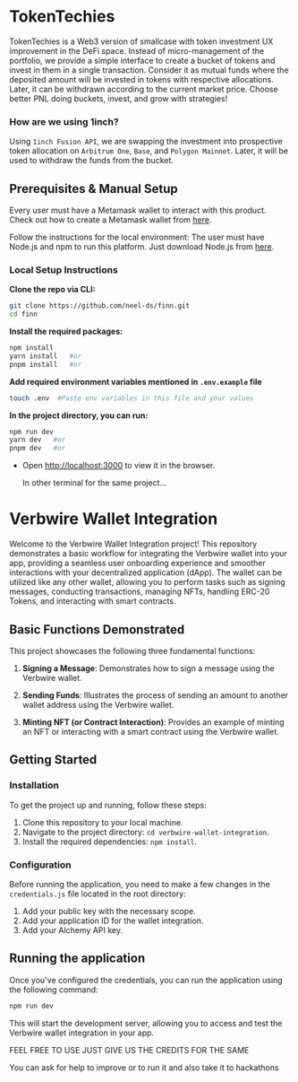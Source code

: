 # TokenTechies 

TokenTechies is a Web3 version of smallcase with token investment UX improvement in the DeFi space. Instead of micro-management of the portfolio, we provide a simple interface to create a bucket of tokens and invest in them in a single transaction. Consider it as mutual funds where the deposited amount will be invested in tokens with respective allocations. Later, it can be withdrawn according to the current market price. Choose better PNL doing buckets, invest, and grow with strategies!

### How are we using 1inch?
Using `1inch Fusion API`, we are swapping the investment into prospective token allocation on `Arbitrum One`, `Base`, and `Polygon Mainnet`. Later, it will be used to withdraw the funds from the bucket. 

## Prerequisites & Manual Setup

Every user must have a Metamask wallet to interact with this product. Check out how to create a Metamask wallet from [here](https://metamask.io). 

Follow the instructions for the local environment: The user must have Node.js and npm to run this platform. Just download Node.js from [here](https://nodejs.org/en/download/).

### Local Setup Instructions

**Clone the repo via CLI:**

```sh
git clone https://github.com/neel-ds/finn.git 
cd finn
```

**Install the required packages:**

```sh
npm install
yarn install   #or
pnpm install   #or
```

**Add required environment variables mentioned in `.env.example` file**

```sh
touch .env  #Paste env variables in this file and your values
```

**In the project directory, you can run:**

```sh
npm run dev
yarn dev   #or
pnpm dev   #or
```

- Open [http://localhost:3000](http://localhost:3000) to view it in the browser.


  In other terminal for the same project...

# Verbwire Wallet Integration

Welcome to the Verbwire Wallet Integration project! This repository demonstrates a basic workflow for integrating the Verbwire wallet into your app, providing a seamless user onboarding experience and smoother interactions with your decentralized application (dApp). The wallet can be utilized like any other wallet, allowing you to perform tasks such as signing messages, conducting transactions, managing NFTs, handling ERC-20 Tokens, and interacting with smart contracts.

## Basic Functions Demonstrated

This project showcases the following three fundamental functions:

1. **Signing a Message**: Demonstrates how to sign a message using the Verbwire wallet.

2. **Sending Funds**: Illustrates the process of sending an amount to another wallet address using the Verbwire wallet.

3. **Minting NFT (or Contract Interaction)**: Provides an example of minting an NFT or interacting with a smart contract using the Verbwire wallet.

## Getting Started

### Installation

To get the project up and running, follow these steps:

1. Clone this repository to your local machine.
2. Navigate to the project directory: `cd verbwire-wallet-integration`.
3. Install the required dependencies: `npm install`.

### Configuration

Before running the application, you need to make a few changes in the `credentials.js` file located in the root directory:

1. Add your public key with the necessary scope.
2. Add your application ID for the wallet integration.
3. Add your Alchemy API key.

## Running the application

Once you've configured the credentials, you can run the application using the following command:

```bash
npm run dev
```

This will start the development server, allowing you to access and test the Verbwire wallet integration in your app.



FEEL FREE TO USE JUST GIVE US THE CREDITS FOR THE SAME 

You can ask for help to improve or to run it
and also take it to hackathons